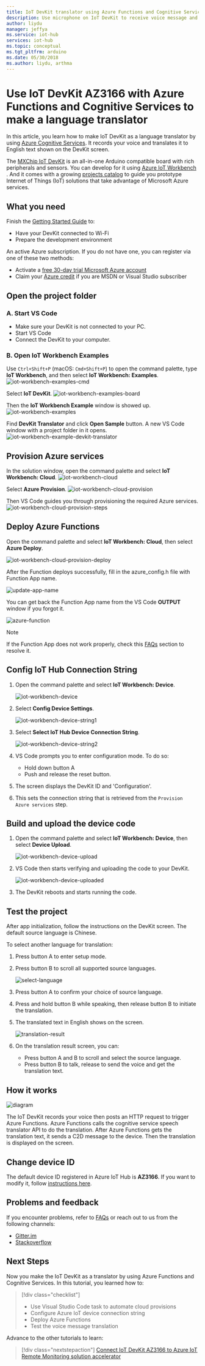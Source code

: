 ```yaml
---
title: IoT DevKit translator using Azure Functions and Cognitive Services | Microsoft Docs
description: Use microphone on IoT DevKit to receive voice message and Azure Cognitive Services for processing it into translated text in English
author: liydu
manager: jeffya
ms.service: iot-hub
services: iot-hub
ms.topic: conceptual
ms.tgt_pltfrm: arduino
ms.date: 05/30/2018
ms.author: liydu, arthma
---
```


# Use IoT DevKit AZ3166 with Azure Functions and Cognitive Services to make a language translator

In this article, you learn how to make IoT DevKit as a language translator by using [Azure Cognitive Services](https://azure.microsoft.com/services/cognitive-services/). It records your voice and translates it to English text shown on the DevKit screen.

The [MXChip IoT DevKit](https://aka.ms/iot-devkit) is an all-in-one Arduino compatible board with rich peripherals and sensors. You can develop for it using [Azure IoT Workbench ](https://aka.ms/azure-iot-workbench). And it comes with a growing [projects catalog](https://microsoft.github.io/azure-iot-developer-kit/docs/projects/) to guide you prototype Internet of Things (IoT) solutions that take advantage of Microsoft Azure services.

## What you need

Finish the [Getting Started Guide](https://docs.microsoft.com/azure/iot-hub/iot-hub-arduino-iot-devkit-az3166-get-started) to:

* Have your DevKit connected to Wi-Fi
* Prepare the development environment

An active Azure subscription. If you do not have one, you can register via one of these two methods:

* Activate a [free 30-day trial Microsoft Azure account](https://azure.microsoft.com/free/)
* Claim your [Azure credit](https://azure.microsoft.com/pricing/member-offers/msdn-benefits-details/) if you are MSDN or Visual Studio subscriber

## Open the project folder

### A. Start VS Code

- Make sure your DevKit is not connected to your PC.
- Start VS Code
- Connect the DevKit to your computer.

### B. Open IoT Workbench Examples

Use `Ctrl+Shift+P` (macOS: `Cmd+Shift+P`) to open the command palette, type **IoT Workbench**, and then select **IoT Workbench: Examples**.
![iot-workbench-examples-cmd](media/iot-workbench-examples-cmd.png)

Select **IoT DevKit**.
![iot-workbench-examples-board](media/iot-workbench-examples-board.png)

Then the **IoT Workbench Example** window is showed up.
![iot-workbench-examples](media/iot-workbench-examples.png)

Find **DevKit Translator** and click **Open Sample** button. A new VS Code window with a project folder in it opens.
![iot-workbench-example-devkit-translator](media/devkit-translator/iot-workbench-example.png)

## Provision Azure services

In the solution window, open the command palette and select **IoT Workbench: Cloud**.
![iot-workbench-cloud](media/devkit-translator/iot-workbench-cloud.png)

Select **Azure Provision**.
![iot-workbench-cloud-provision](media/devkit-translator/iot-workbench-cloud-provision.png)

Then VS Code guides you through provisioning the required Azure services.
![iot-workbench-cloud-provision-steps](media/devkit-translator/iot-workbench-cloud-provision-steps.png)


## Deploy Azure Functions

Open the command palette and select **IoT Workbench: Cloud**, then select **Azure Deploy**.

![iot-workbench-cloud-provision-deploy](media/devkit-translator/iot-workbench-cloud-provision-deploy.png)

After the Function deploys successfully, fill in the azure_config.h file with Function App name. 

![update-app-name](media/devkit-translator/update-app-name.png)

You can get back the Function App name from the VS Code **OUTPUT** window if you forgot it.

![azure-function](media/devkit-translator/azure-function.png)

> [!NOTE]
> If the Function App does not work properly, check this [FAQs](https://microsoft.github.io/azure-iot-developer-kit/docs/faq#compilation-error-for-azure-function) section to resolve it.

## Config IoT Hub Connection String

1. Open the command palette and select **IoT Workbench: Device**.

	![iot-workbench-device](media/devkit-translator/iot-workbench-device.png)

2. Select **Config Device Settings**.

	![iot-workbench-device-string1](media/devkit-translator/iot-workbench-device-string1.png)

3. Select **Select IoT Hub Device Connection String**.

	![iot-workbench-device-string2](media/devkit-translator/iot-workbench-device-string2.png)

4. VS Code prompts you to enter configuration mode. To do so:

   - Hold down button A
   - Push and release the reset button.

5. The screen displays the DevKit ID and 'Configuration'.
6. This sets the connection string that is retrieved from the `Provision Azure services` step.

## Build and upload the device code

1. Open the command palette and select **IoT Workbench: Device**, then select **Device Upload**.

	![iot-workbench-device-upload](media/devkit-translator/iot-workbench-device-upload.png)

2. VS Code then starts verifying and uploading the code to your DevKit.

	![iot-workbench-device-uploaded](media/devkit-translator/iot-workbench-device-uploaded.png)

3. The DevKit reboots and starts running the code.


## Test the project

After app initialization, follow the instructions on the DevKit screen. The default source language is Chinese.

To select another language for translation:

1. Press button A to enter setup mode.

2. Press button B to scroll all supported source languages.
   
	![select-language](media/devkit-translator/select-language.png)

3. Press button A to confirm your choice of source language.

4. Press and hold button B while speaking, then release button B to initiate the translation.


5. The translated text in English shows on the screen.
   
	![translation-result](media/devkit-translator/translation-result.png)

6. On the translation result screen, you can:
	- Press button A and B to scroll and select the source language.
	- Press button B to talk, release to send the voice and get the translation text.

## How it works

![diagram](media/devkit-translator/diagram.png)

The IoT DevKit records your voice then posts an HTTP request to trigger Azure Functions. Azure Functions calls the cognitive service speech translator API to do the translation. After Azure Functions gets the translation text, it sends a C2D message to the device. Then the translation is displayed on the screen.

## Change device ID

The default device ID registered in Azure IoT Hub is **AZ3166**. If you want to modify it, follow [instructions here](https://microsoft.github.io/azure-iot-developer-kit/docs/customize-device-id/).

## Problems and feedback

If you encounter problems, refer to [FAQs](https://microsoft.github.io/azure-iot-developer-kit/docs/faq/) or reach out to us from the following channels:

* [Gitter.im](http://gitter.im/Microsoft/azure-iot-developer-kit)
* [Stackoverflow](https://stackoverflow.com/questions/tagged/iot-devkit)

## Next Steps

Now you make the IoT DevKit as a translator by using Azure Functions and Cognitive Services. In this tutorial, you learned how to:

> [!div class="checklist"]
> * Use Visual Studio Code task to automate cloud provisions
> * Configure Azure IoT device connection string
> * Deploy Azure Functions
> * Test the voice message translation

Advance to the other tutorials to learn:

> [!div class="nextstepaction"]
> [Connect IoT DevKit AZ3166 to Azure IoT Remote Monitoring solution accelerator](https://docs.microsoft.com/azure/iot-hub/iot-hub-arduino-iot-devkit-az3166-devkit-remote-monitoring)